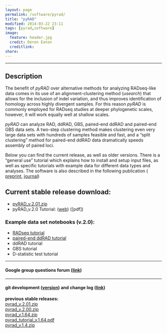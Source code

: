 ```yaml
---
layout: page
permalink: /software/pyrad/
title: "pyRAD"
modified: 2014-03-22 23:11
tags: [pyrad,software]
image:
  feature: header.jpg
  credit: Deren Eaton
  creditlink: 
share: 
---
```


---------------------   

## Description
The benefit of _pyRAD_ over alternative methods for analyzing RADseq-like data comes in its use of an alignment-clustering method (_usearch_) that allows for the inclusion of indel variation, and thus improves identification of homology across highly divergent samples. For this reason _pyRAD_ is commonly employed for RADseq studies at deeper phylogenetic scales, however, it will work equally well at shallow scales. 

_pyRAD_ can analyze RAD, ddRAD, GBS, paired-end ddRAD and paired-end GBS data sets. A two-step clustering method makes clustering even very large data sets with hundreds of samples feasible and fast, and a “split clustering” method for paired-end ddRAD data dramatically speeds assembly of paired loci.

Below you can find the current release, as well as older versions. There is a “general use” tutorial which explains how to install and setup input files, as well as specific tutorials with example data for different data types and analyses. The software is also described in the following publication ( [preprint](http://biorxiv.org/content/early/2013/12/03/001081), [journal](http://bioinformatics.oxfordjournals.org/content/early/2014/03/20/bioinformatics.btu121 ))

## Current stable release download:  

+  [pyRAD_v.2.01.zip](/downloads/pyrad_v.2.01.zip)
+  pyRAD_v.2.0 Tutorial: ([web](http://nbviewer.ipython.org/gist/dereneaton/af9548ea0e94bff99aa0)) ([pdf])

### Example data set notebooks (v.2.0):  
+  [RADseq tutorial](http://nbviewer.ipython.org/gist/dereneaton/1f661bfb205b644086cc)  
+  [paired-end ddRAD tutorial](http://nbviewer.ipython.org/gist/dereneaton/c18bff4ba8bf532ec14b)  
+  ddRAD tutorial
+  GBS tutorial
+  D-statistic test tutorial

--------------------------  

#### Google group questions forum ([link](https://groups.google.com/forum/#!forum/pyrad-users))

---------------------------  

#### git development ([version](https://code.google.com/p/pyrad/)) and change log ([link](https://code.google.com/p/pyrad/source/list))

__previous stable releases:__    
[pyrad_v.2.01.zip](/downloads/pyrad_v.2.01.zip)  
[pyrad_v.2.00.zip](/downloads/pyrad_v.2.0.zip)  
[pyrad_v.1.64.zip](/downloads/pyrad_v.1.64.zip)  
[pyrad_tutorial_v.1.64.pdf](/downloads/pyrad_v.1.64.zip)  
[pyrad_v.1.4.zip](/downloads/pyrad_v.1.4.zip)  
